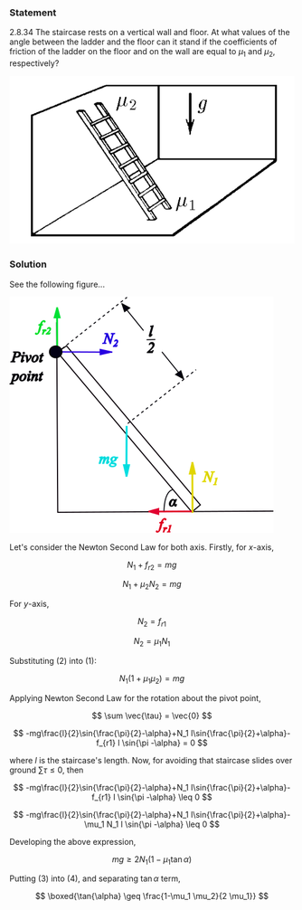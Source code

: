 ###  Statement

$2.8.34$ The staircase rests on a vertical wall and floor. At what values of the angle between the ladder and the floor can it stand if the coefficients of friction of the ladder on the floor and on the wall are equal to $\mu_1$ and $\mu_2$, respectively?

![ For problem 2.8.34 |573x338, 51%](../../img/2.8.34/statement.png)

### Solution

See the following figure...

![ Force analysis |467x417, 59%](../../img/2.8.34/draw.png)

Let's consider the Newton Second Law for both axis. Firstly, for $x$-axis,

$$
N_1+f_{r2} = mg
$$

$$
N_1+\mu_2 N_2 = mg \tag{1}
$$

For $y$-axis,

$$
N_2 = f_{r1}
$$

$$
N_2 = \mu_1 N_1 \tag{2}
$$

Substituting $(2)$ into $(1)$:

$$
N_1 (1+\mu_1 \mu_2) = mg \tag{3}
$$

Applying Newton Second Law for the rotation about the pivot point,

$$
\sum \vec{\tau} = \vec{0}
$$

$$
-mg\frac{l}{2}\sin{\frac{\pi}{2}-\alpha}+N_1 l\sin{\frac{\pi}{2}+\alpha}-f_{r1} l \sin{\pi -\alpha} = 0
$$

where $l$ is the staircase's length. Now, for avoiding that staircase slides over ground $\sum \tau\leq 0$, then

$$
-mg\frac{l}{2}\sin{\frac{\pi}{2}-\alpha}+N_1 l\sin{\frac{\pi}{2}+\alpha}-f_{r1} l \sin{\pi -\alpha} \leq 0
$$

$$
-mg\frac{l}{2}\sin{\frac{\pi}{2}-\alpha}+N_1 l\sin{\frac{\pi}{2}+\alpha}-\mu_1 N_1 l \sin{\pi -\alpha} \leq 0
$$

Developing the above expression,

$$
mg \geq 2N_1(1-\mu_1 \tan{\alpha}) \tag{4}
$$

Putting $(3)$ into $(4)$, and separating $\tan{\alpha}$ term,

$$
\boxed{\tan{\alpha} \geq \frac{1-\mu_1 \mu_2}{2 \mu_1}}
$$
